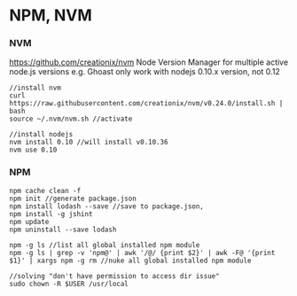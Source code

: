 # NPM, NVM

### NVM 
https://github.com/creationix/nvm
Node Version Manager for multiple active node.js versions
e.g. Ghoast only work with nodejs 0.10.x version, not 0.12 

```
//install nvm
curl https://raw.githubusercontent.com/creationix/nvm/v0.24.0/install.sh | bash
source ~/.nvm/nvm.sh //activate

//install nodejs
nvm install 0.10 //will install v0.10.36
nvm use 0.10
```

### NPM 

```
npm cache clean -f 
npm init //generate package.json
npm install lodash --save //save to package.json,
npm install -g jshint
npm update
npm uninstall --save lodash

npm -g ls //list all global installed npm module
npm -g ls | grep -v 'npm@' | awk '/@/ {print $2}' | awk -F@ '{print $1}' | xargs npm -g rm //nuke all global installed npm module 

//solving "don't have permission to access dir issue" 
sudo chown -R $USER /usr/local
 
```

